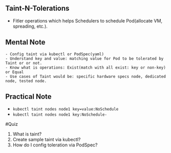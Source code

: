 ## Taint-N-Tolerations 
- Fitler operations which helps Schedulers to schedule Pod(allocate VM, spreading, etc.).

## Mental Note 
    - Config taint via kubectl or PodSpec(yaml)
    - Understand key and value: matching value for Pod to be tolerated by Taint or or not.
    - Know what is operations: Exist(match with all exist: key or non-key) or Equal
    - Use cases of Taint would be: specific hardware specs node, dedicated node, tested node.

## Practical Note
- `kubectl taint nodes node1 key=value:NoSchedule`
- `kubectl taint nodes node1 key:NoSchedule-`

#Quiz
1. What is taint?
2. Create sample taint via kubectl?
3. How do I config toleration via PodSpec?
